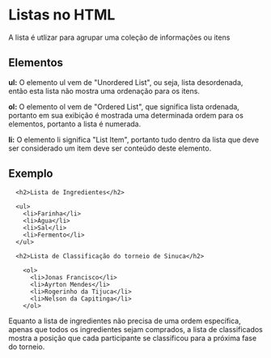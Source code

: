 # Listas no HTML

A lista é utlizar para agrupar uma coleção de informações ou itens

## Elementos

**ul:** O elemento ul vem de "Unordered List", ou seja, lista desordenada, então esta lista não mostra uma ordenação para os itens.

**ol:** O elemento ol vem de "Ordered List", que significa lista ordenada, portanto em sua exibição é mostrada uma determinada ordem para os elementos, portanto a lista é numerada.

**li:** O elemento li significa "List Item", portanto tudo dentro da lista que deve ser considerado um item deve ser conteúdo deste elemento.

## Exemplo

```
  <h2>Lista de Ingredientes</h2>

  <ul>
    <li>Farinha</li>
    <li>Água</li>
    <li>Sal</li>
    <li>Fermento</li>
  </ul>

  <h2>Lista de Classificação do torneio de Sinuca</h2>

    <ol>
      <li>Jonas Francisco</li>
      <li>Ayrton Mendes</li>
      <li>Rogerinho da Tijuca</li>
      <li>Nelson da Capitinga</li>
    </ol>
```

Equanto a lista de ingredientes não precisa de uma ordem específica, apenas que todos os ingredientes sejam comprados, a lista de classificados mostra a posição que cada participante se classificou para a próxima fase do torneio.